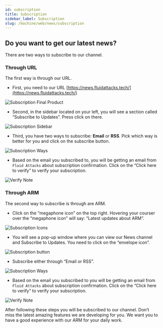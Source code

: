 ```yaml
---
id: subscription
title: Subscription
sidebar_label: Subscription
slug: /machine/web/news/subscription
---
```


## Do you want to get our latest news?

There are two ways to subscribe to
our channel.

### Through URL

The first way is through our URL.

- First, you need to our URL
  [https://news.fluidattacks.tech/](https://news.fluidattacks.tech/)

![Subscription Final Product](https://res.cloudinary.com/fluid-attacks/image/upload/v1671631843/docs/web/news/subscription/main_page.png)

- Second, in the sidebar located on
  your left, you will see a section
  called “Subscribe to Updates”.
  Press click on there.

![Subscription Sidebar](https://res.cloudinary.com/fluid-attacks/image/upload/v1671631983/docs/web/news/subscription/subscribe.png)

- Third, you have two ways to subscribe:
  **Email** or **RSS**.
  Pick which way is better for you and
  click on the subscribe button.

![Subscription Ways](https://res.cloudinary.com/fluid-attacks/image/upload/v1643676383/docs/web/news/subscription/subscription_suscription-ways.png)

- Based on the email you subscribed
  to, you will be getting an email from
  `Fluid Attacks` about subscription
  confirmation.
  Click on the “Click here to verify” to
  verify your subscription.

![Verify Note](https://res.cloudinary.com/fluid-attacks/image/upload/v1671632258/docs/web/news/subscription/verification.png)

### Through ARM

The second way to subscribe is through are ARM.

- Click on the “megaphone icon”
  on the top right.
  Hovering your courser
  over the “megaphone icon” will say:
  “Latest updates about ARM”.

![Subscription Icons](https://res.cloudinary.com/fluid-attacks/image/upload/v1674755472/docs/web/news/subscription/news_platform.png)

- You will see a pop-up window where
  you can view our News channel and
  Subscribe to Updates.
  You need to click on the “envelope icon”.

![Subscription button](https://res.cloudinary.com/fluid-attacks/image/upload/v1671632525/docs/web/news/subscription/subcribe_by_arm.png)

- Subscribe either through “Email or RSS”.

![Subscription Ways](https://res.cloudinary.com/fluid-attacks/image/upload/v1671632625/docs/web/news/subscription/subscribe_button.png)

- Based on the email you subscribed
  to you will be getting an email from
  `Fluid Attacks` about subscription
  confirmation.
  Click on the “Click here to verify”
  to verify your subscription.

![Verify Note](https://res.cloudinary.com/fluid-attacks/image/upload/v1671632258/docs/web/news/subscription/verification.png)

After following these steps you will
be subscribed to our channel.
Don’t miss the latest amazing features
we are developing for you.
We want you to have a good experience
with our ARM for your daily work.
